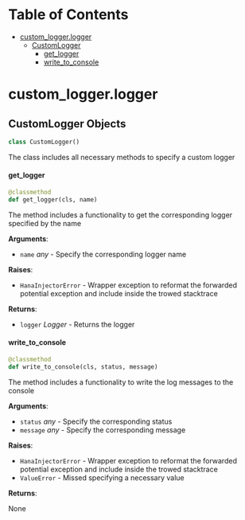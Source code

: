# Table of Contents

* [custom\_logger.logger](#custom_logger.logger)
  * [CustomLogger](#custom_logger.logger.CustomLogger)
    * [get\_logger](#custom_logger.logger.CustomLogger.get_logger)
    * [write\_to\_console](#custom_logger.logger.CustomLogger.write_to_console)

<a id="custom_logger.logger"></a>

# custom\_logger.logger

<a id="custom_logger.logger.CustomLogger"></a>

## CustomLogger Objects

```python
class CustomLogger()
```

The class includes all necessary methods to specify a custom logger

<a id="custom_logger.logger.CustomLogger.get_logger"></a>

#### get\_logger

```python
@classmethod
def get_logger(cls, name)
```

The method includes a functionality to get the corresponding logger specified by the name

**Arguments**:

- `name` _any_ - Specify the corresponding logger name
  

**Raises**:

- `HanaInjectorError` - Wrapper exception to reformat the forwarded potential exception and include inside the trowed stacktrace
  

**Returns**:

- `logger` _Logger_ - Returns the logger

<a id="custom_logger.logger.CustomLogger.write_to_console"></a>

#### write\_to\_console

```python
@classmethod
def write_to_console(cls, status, message)
```

The method includes a functionality to write the log messages to the console

**Arguments**:

- `status` _any_ - Specify the corresponding status
- `message` _any_ - Specify the corresponding message
  

**Raises**:

- `HanaInjectorError` - Wrapper exception to reformat the forwarded potential exception and include inside the trowed stacktrace
- `ValueError` - Missed specifying a necessary value
  

**Returns**:

  None

